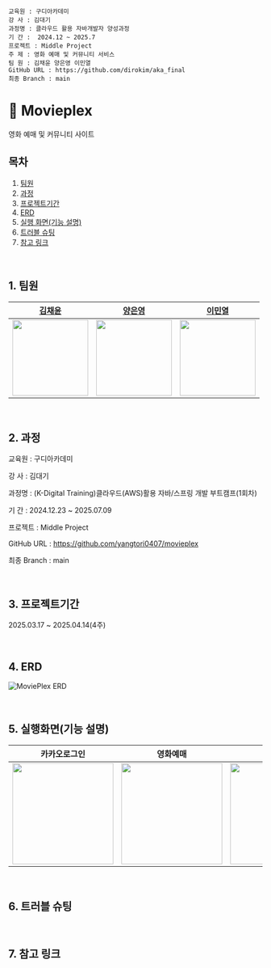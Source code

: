 ```
교육원 : 구디아카데미
강 사 : 김대기
과정명 : 클라우드 활용 자바개발자 양성과정
기 간 :  2024.12 ~ 2025.7
프로젝트 : Middle Project
주 제 : 영화 예매 및 커뮤니티 서비스
팀 원 : 김채윤 양은영 이민열
GitHub URL : https://github.com/dirokim/aka_final
최종 Branch : main
```


# 🎥 Movieplex
 영화 예매 및 커뮤니티 사이트


## 목차

1. [팀원](#1-팀원)
2. [과정](#2-과정)
3. [프로젝트기간](#3-프로젝트기간)
4. [ERD](#4-erd)
5. [실행 화면(기능 설명)](#5-실행화면기능-설명)
6. [트러블 슈팅](#6-트러블-슈팅)
7. [참고 링크](#7-참고-링크)

<br>

## 1. 팀원

| [김채윤](https://github.com/erica-co)  | [양은영](https://github.com/yangtori0407) | [이민열](https://github.com/mireu930) |
| :--------: | :--------: |:--------: |
|<img src=https://avatars.githubusercontent.com/u/181097382 height="150"/> |<img src=https://avatars.githubusercontent.com/u/114906941 height="150"/> | <img src=https://github.com/mireu79/ios-rock-paper-scissors/assets/125941932/b4a69222-b338-4a7f-984c-be5bd78dc1d8 height="150"/> | 

<br>

## 2. 과정
교육원   : 구디아카데미

강  사   : 김대기

과정명   : (K-Digital Training)클라우드(AWS)활용 자바/스프링 개발 부트캠프(1회차)

기  간   : 2024.12.23 ~ 2025.07.09

프로젝트 : Middle Project

GitHub URL  : https://github.com/yangtori0407/movieplex

최종 Branch : main

<br>

## 3. 프로젝트기간
2025.03.17 ~ 2025.04.14(4주)


<br>

## 4. ERD

![MoviePlex ERD](https://github.com/user-attachments/assets/229388df-9bfb-47b0-8122-f27cbe9a04bc)

<br>

## 5. 실행화면(기능 설명)

| 카카오로그인 | 영화예매 |  리뷰네스트 |
| :--------: | :--------: | :--------: |
| <img src=https://github.com/user-attachments/assets/6b558858-9ffb-44a4-b8a0-f4a59ba1a4e3 height="200"/> |  <img src=https://github.com/user-attachments/assets/ffabad95-de8c-4263-975a-9a3248c4a443 height="200"/> | <img src=https://github.com/user-attachments/assets/e43ba862-edea-4cec-a045-3b1f2653494d  height="200"/>


<br>

## 6. 트러블 슈팅


<br>

## 7. 참고 링크


<br>




